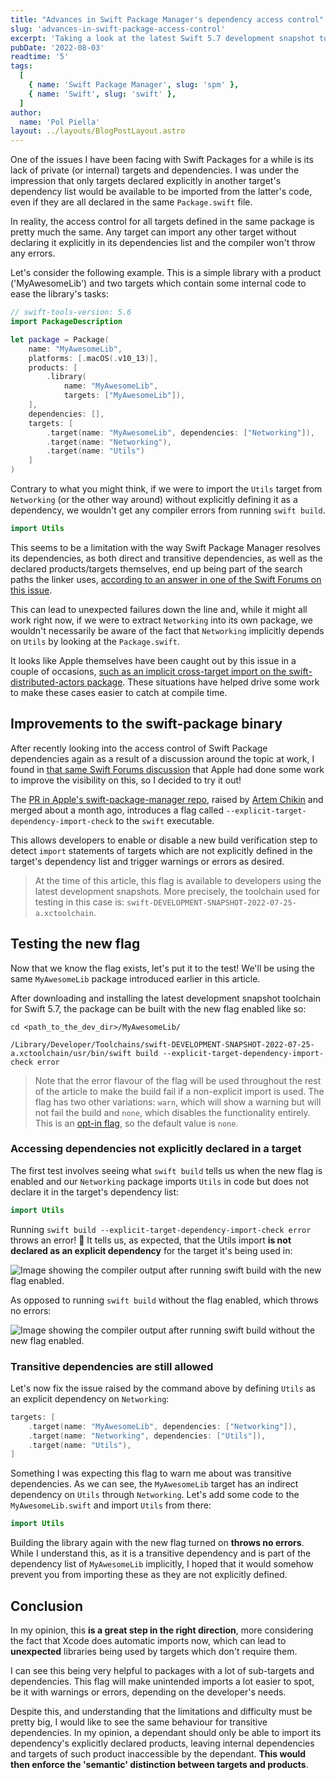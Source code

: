 ```yaml
---
title: "Advances in Swift Package Manager's dependency access control"
slug: 'advances-in-swift-package-access-control'
excerpt: 'Taking a look at the latest Swift 5.7 development snapshot to try the new explicit-target-dependency-import-check flag, which provides improvements to the dependency system within SPM.'
pubDate: '2022-08-03'
readtime: '5'
tags:
  [
    { name: 'Swift Package Manager', slug: 'spm' },
    { name: 'Swift', slug: 'swift' },
  ]
author:
  name: 'Pol Piella'
layout: ../layouts/BlogPostLayout.astro
---
```


One of the issues I have been facing with Swift Packages for a while is its lack of private (or internal) targets and dependencies. I was under the impression that only targets declared explicitly in another target's dependency list would be available to be imported from the latter's code, even if they are all declared in the same `Package.swift` file. 

In reality, the access control for all targets defined in the same package is pretty much the same. Any target can import any other target without declaring it explicitly in its dependencies list and the compiler won't throw any errors.

Let's consider the following example. This is a simple library with a product ('MyAwesomeLib') and two targets which contain some internal code to ease the library's tasks:

```swift:Package.swift
// swift-tools-version: 5.6
import PackageDescription

let package = Package(
    name: "MyAwesomeLib",
    platforms: [.macOS(.v10_13)],
    products: [
        .library(
            name: "MyAwesomeLib",
            targets: ["MyAwesomeLib"]),
    ],
    dependencies: [],
    targets: [
        .target(name: "MyAwesomeLib", dependencies: ["Networking"]),
        .target(name: "Networking"),
        .target(name: "Utils")
    ]
)
```

Contrary to what you might think, if we were to import the `Utils` target from `Networking` (or the other way around) without explicitly defining it as a dependency, we wouldn't get any compiler errors from running `swift build`.

```swift:Networking.swift
import Utils
```

This seems to be a limitation with the way Swift Package Manager resolves its dependencies, as both direct and transitive dependencies, as well as the declared products/targets themselves, end up being part of the search paths the linker uses, [according to an answer in one of the Swift Forums on this issue](https://forums.swift.org/t/how-to-privatize-dependencies-in-swift-package-manager/33523/4).

This can lead to unexpected failures down the line and, while it might all work right now, if we were to extract `Networking` into its own package, we wouldn't necessarily be aware of the fact that `Networking` implicitly depends on `Utils` by looking at the `Package.swift`.

It looks like Apple themselves have been caught out by this issue in a couple of occasions, [such as an implicit cross-target import on the swift-distributed-actors package](https://github.com/apple/swift-distributed-actors/pull/981/files). These situations have helped drive some work to make these cases easier to catch at compile time.

## Improvements to the swift-package binary

After recently looking into the access control of Swift Package dependencies again as a result of a discussion around the topic at work, I found in [that same Swift Forums discussion](https://forums.swift.org/t/how-to-privatize-dependencies-in-swift-package-manager/33523/7) that Apple had done some work to improve the visibility on this, so I decided to try it out!

The [PR in Apple's swift-package-manager repo](https://github.com/apple/swift-package-manager/pull/3562), raised by [Artem Chikin](https://github.com/artemcm) and merged about a month ago, introduces a flag called `--explicit-target-dependency-import-check` to the `swift` executable.

This allows developers to enable or disable a new build verification step to detect `import` statements of targets which are not explicitly defined in the target's dependency list and trigger warnings or errors as desired.

> At the time of this article, this flag is available to developers using the latest development snapshots. More precisely, the toolchain used for testing in this case is: `swift-DEVELOPMENT-SNAPSHOT-2022-07-25-a.xctoolchain`.

## Testing the new flag

Now that we know the flag exists, let's put it to the test! We'll be using the same `MyAwesomeLib` package introduced earlier in this article.

After downloading and installing the latest development snapshot toolchain for Swift 5.7, the package can be built with the new flag enabled like so:

```bash:Terminal
cd <path_to_the_dev_dir>/MyAwesomeLib/

/Library/Developer/Toolchains/swift-DEVELOPMENT-SNAPSHOT-2022-07-25-a.xctoolchain/usr/bin/swift build --explicit-target-dependency-import-check error
```

> Note that the error flavour of the flag will be used throughout the rest of the article to make the build fail if a non-explicit import is used. The flag has two other variations: `warn`, which will show a warning but will not fail the build and `none`, which disables the functionality entirely. This is an [opt-in flag](https://github.com/apple/swift-package-manager/pull/3562/commits/a4114eb92d2d77fd85495ac5a0fb3617f0e5267e), so the default value is `none`.

### Accessing dependencies not explicitly declared in a target

The first test involves seeing what `swift build` tells us when the new flag is enabled and our `Networking` package imports `Utils` in code but does not declare it in the target's dependency list:

```swift:Networking.swift
import Utils
```

Running `swift build --explicit-target-dependency-import-check error` throws an error! 🛑 It tells us, as expected, that the Utils import **is not declared as an explicit dependency** for the target it's being used in:

![Image showing the compiler output after running swift build with the new flag enabled.](/assets/posts/advances-in-swift-package-access-control/build-with-flag.png)

As opposed to running `swift build` without the flag enabled, which throws no errors:

![Image showing the compiler output after running swift build without the new flag enabled.](/assets/posts/advances-in-swift-package-access-control/build-without-flag.png)

### Transitive dependencies are still allowed

Let's now fix the issue raised by the command above by defining `Utils` as an explicit dependency on `Networking`:

```swift:Package.swift
targets: [
    .target(name: "MyAwesomeLib", dependencies: ["Networking"]),
    .target(name: "Networking", dependencies: ["Utils"]),
    .target(name: "Utils"),
]
```

Something I was expecting this flag to warn me about was transitive dependencies. As we can see, the `MyAwesomeLib` target has an indirect dependency on `Utils` through `Networking`. Let's add some code to the `MyAwesomeLib.swift` and import `Utils` from there:

```swift:MyAwesomeLib.swift
import Utils
```

Building the library again with the new flag turned on **throws no errors**. While I understand this, as it is a transitive dependency and is part of the dependency list of `MyAwesomeLib` implicitly, I hoped that it would somehow prevent you from importing these as they are not explicitly defined.

## Conclusion

In my opinion, this **is a great step in the right direction**, more considering the fact that Xcode does automatic imports now, which can lead to **unexpected** libraries being used by targets which don't require them.

I can see this being very helpful to packages with a lot of sub-targets and dependencies. This flag will make unintended imports a lot easier to spot, be it with warnings or errors, depending on the developer's needs.

Despite this, and understanding that the limitations and difficulty must be pretty big, I would like to see the same behaviour for transitive dependencies. In my opinion, a dependant should only be able to import its dependency's explicitly declared products, leaving internal dependencies and targets of such product inaccessible by the dependant. **This would then enforce the 'semantic' distinction between targets and products**.
